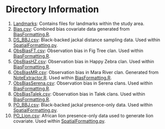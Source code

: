 # Directory Information
1. [Landmarks](./Landmarks): Contains files for landmarks within the study area.
2. [Bias.csv](./Bias.csv): Combined bias covariate data generated from  [BiasFormatting.R](../BiasFormatting.R).
3. [DS_BBJ.csv](./DS_BBJ.csv): Black-backed jackal distance sampling data. Used within [SpatialFormatting.py](../SpatialFormatting.py).
4. [ObsBiasFT.csv](./ObsBiasFT.csv): Observation bias in Fig Tree clan. Used within [BiasFormatting.R](../BiasFormatting.R).
5. [ObsBiasHZ.csv](./ObsBiasHZ.csv): Observation bias in Happy Zebra clan. Used within [BiasFormatting.R](../BiasFormatting.R).
6. [ObsBiasMR.csv](./ObsBiasMR.csv): Observation bias in Mara River clan. Generated from [NoteExtractor.R](../NoteExtractor.R). Used within [BiasFormatting.R](../BiasFormatting.R).
7. [ObsBiasSerena.csv](./ObsBiasSerena.csv): Observation bias in Serena clans. Used within [BiasFormatting.R](../BiasFormatting.R).
8. [ObsBiasTalek.csv](./ObsBiasTalek.csv): Observation bias in Talek clans. Used within [BiasFormatting.R](../BiasFormatting.R).
9. [PO_BBJ.csv](./PO_BBJ.csv): Black-backed jackal presence-only data. Used within [SpatialFormatting.py](../SpatialFormatting.py).
10. [PO_Lion.csv](./PO_Lion.csv): African lion presence-only data used to generate lion covariate. Used within [SpatialFormatting.py](../SpatialFormatting.py).
